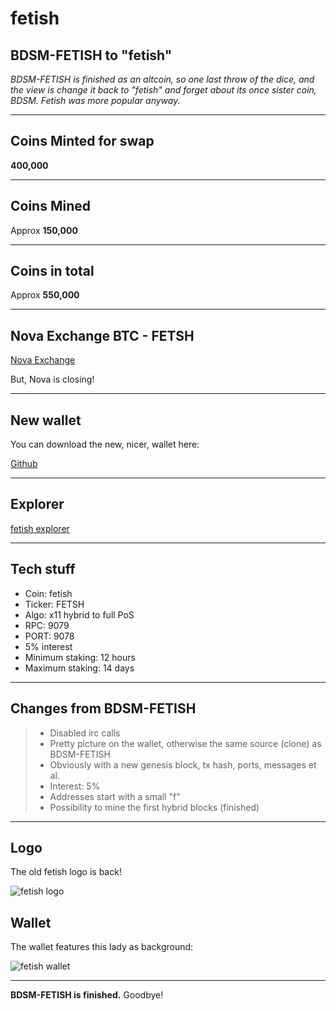 fetish
===================




BDSM-FETISH to "fetish"
-----

*BDSM-FETISH is finished as an altcoin, so one last throw of the dice, and the view is change it back to "fetish" and forget about its once sister coin, BDSM. Fetish was more popular anyway.*

----

Coins Minted for swap
-----

**400,000**


----

Coins Mined
-----

Approx **150,000**

-----



Coins in total
-----

Approx **550,000**


-----


Nova Exchange BTC - FETSH
-----

[Nova Exchange](https://novaexchange.com/market/BTC_FETSH/)


But, Nova is closing!


-----



New wallet
-----

You can download the new, nicer, wallet here:


[Github](https://github.com/bdsmc/fetish-qt)




-----

Explorer
-----

[fetish explorer](http://45.76.191.103:3001/)





-----

Tech stuff
-----

- Coin: fetish
- Ticker: FETSH
- Algo: x11 hybrid to full PoS
- RPC: 9079
- PORT: 9078
- 5% interest
- Minimum staking: 12 hours
- Maximum staking: 14 days

-----



Changes from BDSM-FETISH
-----

> -  Disabled irc calls
> -  Pretty picture on the wallet, otherwise the same source (clone) as BDSM-FETISH
> -  Obviously with a new genesis block, tx hash, ports, messages et al.
> -  Interest: 5%
> -  Addresses start with a small "f"
> -  Possibility to mine the first hybrid blocks (finished)

-----

Logo
-----

The old fetish logo is back!


![fetish logo](https://cdn.pbrd.co/images/2Btfq8HE.png)


Wallet
-----


The wallet features this lady as background:


![fetish wallet](https://cdn.pbrd.co/images/2m1Y7QSkt.png)


-------

**BDSM-FETISH is finished.**
Goodbye!
